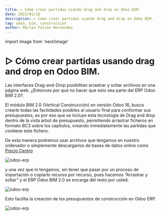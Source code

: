 ```yaml
---
title: ▷ Cómo crear partidas usando drag and drop en Odoo BIM.
date: 2023/01/16
description: ▷ Cómo crear partidas usando drag and drop en Odoo BIM.
tag: odoo, bim, construccion
author: Marlon Falcon Hernandez
---
```

import Image from 'next/image'

# ▷ Cómo crear partidas usando drag and drop en Odoo BIM.
Las interfaces Drag-and-Drop posibilitan arrastrar y soltar archivos en una página web. ¿Entonces por qué no hacer que esto sea parte del ERP Odoo BIM 2.0?.

El módulo BIM 2.0 (Vertical Construcción) en versión Odoo 16, busca crearle todas las facilidades posibles al usuario final para conformar sus presupuestos, es por eso que se incluye esta tecnología de Drag and drop dentro de la vista árbol de presupuesto, permitiendo arrastrar ficheros en formato BC3 sobre los capítulos, creando inmediatamente las partidas que contiene este fichero.

De esta manera podremos usar archivos que tengamos en nuestro ordenador o simplemente descargarlos de bases de datos online como [Precio Centro](https://online.preciocentro.com/ArktecGest/CentroOnline?ID=CentroOnlineDEMO)

<Image
  src="/images/posts/odoo-bim-drag-and-drop-1.png"
  alt="odoo-erp"
  width={915}
  height={225}
  priority
  className="next-image"
/>

y una vez que lo tengamos, sin tener que pasar por un proceso de importación o copiarlo recurso por recurso, pues hacemos  “Arrastrar y soltar” y el ERP Odoo BIM 2.0 se encarga del resto por usted.

<Image
  src="/images/posts/odoo-bim-drag-and-drop-2.png"
  alt="odoo-erp"
  width={918}
  height={307}
  priority
  className="next-image"
/>

Esto facilita la creación de los presupuestos de construcción en Odoo ERP.

<Image
  src="/images/posts/odoo-bim-drag-and-drop-3.png"
  alt="odoo-erp"
  width={920}
  height={340}
  priority
  className="next-image"
/>

